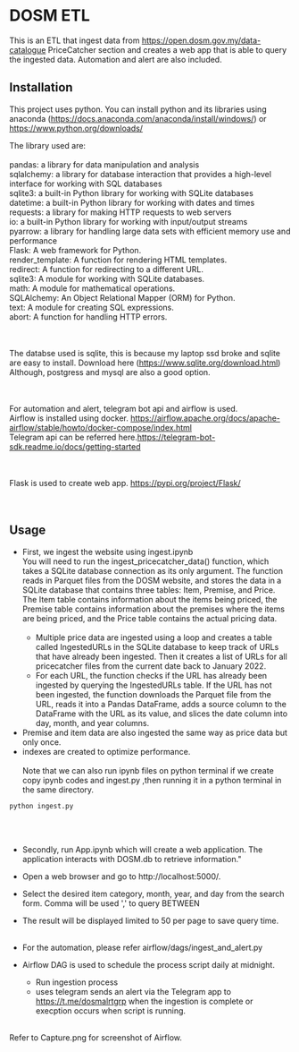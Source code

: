 # DOSM ETL
This is an ETL that ingest data from https://open.dosm.gov.my/data-catalogue PriceCatcher section and creates a web app that is able to query the ingested data.
Automation and alert are also included.


## Installation

This project uses python. You can install python and its libraries using anaconda (https://docs.anaconda.com/anaconda/install/windows/) or  https://www.python.org/downloads/ 

The library used are:<br/><br/>
pandas: a library for data manipulation and analysis<br/>
sqlalchemy: a library for database interaction that provides a high-level interface for working with SQL databases<br/>
sqlite3: a built-in Python library for working with SQLite databases<br/>
datetime: a built-in Python library for working with dates and times<br/>
requests: a library for making HTTP requests to web servers<br/>
io: a built-in Python library for working with input/output streams<br/>
pyarrow: a library for handling large data sets with efficient memory use and performance<br/>
Flask: A web framework for Python.<br/>
render_template: A function for rendering HTML templates.<br/>
redirect: A function for redirecting to a different URL.<br/>
sqlite3: A module for working with SQLite databases.<br/>
math: A module for mathematical operations.<br/>
SQLAlchemy: An Object Relational Mapper (ORM) for Python.<br/>
text: A module for creating SQL expressions.<br/>
abort: A function for handling HTTP errors.<br/><br/><br/>
 
The databse used is sqlite, this is because my laptop ssd broke and sqlite are easy to install. Download here (https://www.sqlite.org/download.html)
Although, postgress and mysql are also a good option.<br/><br/><br/>
 
For automation and alert, telegram bot api and airflow is used. <br/>
Airflow is installed using docker. https://airflow.apache.org/docs/apache-airflow/stable/howto/docker-compose/index.html<br/>
Telegram api can be referred here.https://telegram-bot-sdk.readme.io/docs/getting-started<br/><br/><br/>
 
Flask is used to create web app.   https://pypi.org/project/Flask/<br/><br/><br/>


## Usage

* First, we ingest the website using ingest.ipynb<br/>
You will need to run the ingest_pricecatcher_data() function, which takes a SQLite database connection as its only argument. The function reads in Parquet files from the DOSM website, and stores the data in a SQLite database that contains three tables: Item, Premise, and Price. The Item table contains information about the items being priced, the Premise table contains information about the premises where the items are being priced, and the Price table contains the actual pricing data.<br/><br/>
  * Multiple price data are ingested using a  loop and  creates a table called IngestedURLs in the SQLite database to keep track of URLs that have already been ingested. Then it creates a list of URLs for all pricecatcher files from the current date back to January 2022.<br/>
  * For each URL, the function checks if the URL has already been ingested by querying the IngestedURLs table. If the URL has not been ingested, the function downloads     the Parquet file from the URL, reads it into a Pandas DataFrame, adds a source column to the DataFrame with the URL as its value, and slices the date column into       day, month, and year columns.<br/>
* Premise and item data are also ingested the same way as price data but only once.
* indexes are created to optimize performance.<br/><br/>
Note that we can also run ipynb files on python terminal if we create copy ipynb codes and ingest.py ,then running it in a python terminal in the same directory.<br/>
```python
python ingest.py
```
<br/><br/>  
* Secondly, run App.ipynb which will create a web application. The application interacts with DOSM.db to retrieve information."<br/>
* Open a web browser and go to http://localhost:5000/.
* Select the desired item category, month, year, and day from the search form. Comma will be used ',' to query BETWEEN
* The result will be displayed limited to 50 per page to save query time.<br/><br/>


* For the automation, please refer airflow/dags/ingest_and_alert.py<br/>
* Airflow DAG is used to schedule the process script daily at midnight.<br/> 
  * Run ingestion process 
  *  uses telegram sends an alert via the Telegram app to https://t.me/dosmalrtgrp when the ingestion is complete or execption occurs when script is running.
<br/> 
Refer to Capture.png for screenshot of Airflow.<br/>




 
   


   
